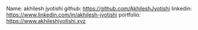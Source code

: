 Name: akhilesh jyotishi
github: https://github.com/AkhileshJyotishi
linkedin: https://www.linkedin.com/in/akhilesh-jyotishi
portfolio: https://www.akhileshjyotishi.xyz
